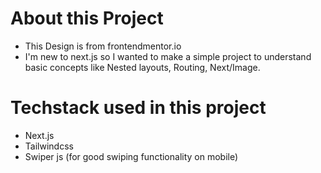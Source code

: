 # About this Project

- This Design is from frontendmentor.io
- I'm new to next.js so I wanted to make a simple project to understand basic concepts like Nested layouts, Routing, Next/Image.

# Techstack used in this project

- Next.js
- Tailwindcss
- Swiper js (for good swiping functionality on mobile)

